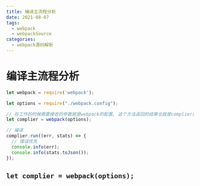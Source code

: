 ```yaml
---
title: 编译主流程分析
date: 2021-08-07
tags:
  - webpack
  - webpackSource
categories:
  - webpack源码解析
---
```


# 编译主流程分析

```js
let webpack = require('webpack');

let options = require("./webpack.config");

// 在工作的时候需要接收的参数就是webpack的配置, 这个方法返回的结果也就是complier就可以进行编译了
let complier = webpack(options);

// 编译
complier.run((err, stats) => {
  // 错误优先
  console.info(err);
  console.info(stats.toJson());
});
```

## `let complier = webpack(options);`

```js

```

